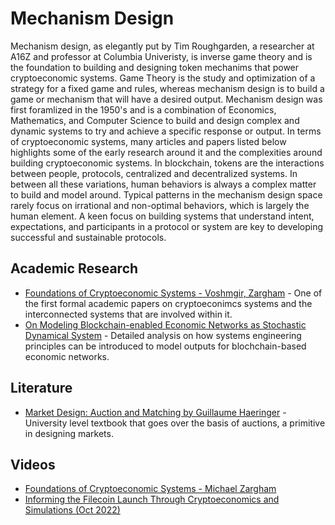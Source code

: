 # Mechanism Design

Mechanism design, as elegantly put by Tim Roughgarden, a researcher at A16Z and professor at Columbia Univeristy, is inverse game theory and is the foundation to building and designing token mechanims that power cryptoeconomic systems.  Game Theory is the study and optimization of a strategy for a fixed game and rules, whereas mechanism design is to build a game or mechanism that will have a desired output.  Mechanism design was first foramlized in the 1950's and is a combination of Economics, Mathematics, and Computer Science to build and design complex and dynamic systems to try and achieve a specific response or output.  In terms of cryptoeconomic systems, many articles and papers listed below highlights some of the early research around it and the complexities around building cryptoeconomic systems.  In blockchain, tokens are the interactions between people, protocols, centralized and decentralized systems.  In between all these variations, human behaviors is always a complex matter to build and model around.  Typical patterns in the mechanism design space rarely focus on irrational and non-optimal behaviors, which is largely the human element.  A keen focus on building systems that understand intent, expectations, and participants in a protocol or system are key to developing successful and sustainable protocols.

## Academic Research
- [Foundations of Cryptoeconomic Systems - Voshmgir, Zargham](./Foundations+of+Cryptoeconomic+Systems.pdf) - One of the first formal academic papers on cryptoeconimcs systems and the interconnected systems that are involved within it.
- [On Modeling Blockchain-enabled Economic Networks as Stochastic Dynamical System](./s41109-020-0254-9.pdf) - Detailed analysis on how systems engineering principles can be introduced to model outputs for blochchain-based economic networks.

## Literature
- [Market Design: Auction and Matching by Guillaume Haeringer](https://mitpress.mit.edu/9780262037549/market-design/) - University level textbook that goes over the basis of auctions, a primitive in designing markets.

## Videos
- [Foundations of Cryptoeconomic Systems - Michael Zargham](https://youtu.be/HldQF_MJN_Y?si=Y42KGaBf-_6np3Kj)
- [Informing the Filecoin Launch Through Cryptoeconomics and Simulations (Oct 2022)](https://youtu.be/kBzwgfnk91c?si=-pdFzitgK9rsUeYk)